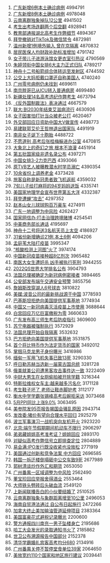 1. [广东新增6例本土确诊病例](http://www.baidu.com/baidu?cl=3&tn=SE_baiduhomet8_jmjb7mjw&rsv_dl=fyb_top&fr=top1000&wd=%B9%E3%B6%AB%D0%C2%D4%F66%C0%FD%B1%BE%CD%C1%C8%B7%D5%EF%B2%A1%C0%FD) 4994791
1. [广东新增8例本土确诊病例](http://www.baidu.com/baidu?cl=3&tn=SE_baiduhomet8_jmjb7mjw&rsv_dl=fyb_top&fr=top1000&wd=%B9%E3%B6%AB%D0%C2%D4%F68%C0%FD%B1%BE%CD%C1%C8%B7%D5%EF%B2%A1%C0%FD) 4978048
1. [云南离群独象掉队12公里](http://www.baidu.com/baidu?cl=3&tn=SE_baiduhomet8_jmjb7mjw&rsv_dl=fyb_top&fr=top1000&wd=%D4%C6%C4%CF%C0%EB%C8%BA%B6%C0%CF%F3%B5%F4%B6%D312%B9%AB%C0%EF) 4941502
1. [考生出考场连翻两个后空翻](http://www.baidu.com/baidu?cl=3&tn=SE_baiduhomet8_jmjb7mjw&rsv_dl=fyb_top&fr=top1000&wd=%BF%BC%C9%FA%B3%F6%BF%BC%B3%A1%C1%AC%B7%AD%C1%BD%B8%F6%BA%F3%BF%D5%B7%AD) 4928941
1. [教育部通报湖北高考生作弊细节](http://www.baidu.com/baidu?cl=3&tn=SE_baiduhomet8_jmjb7mjw&rsv_dl=fyb_top&fr=top1000&wd=%BD%CC%D3%FD%B2%BF%CD%A8%B1%A8%BA%FE%B1%B1%B8%DF%BF%BC%C9%FA%D7%F7%B1%D7%CF%B8%BD%DA) 4894367
1. [拜登撤销对TikTok及微信禁令](http://www.baidu.com/baidu?cl=3&tn=SE_baiduhomet8_jmjb7mjw&rsv_dl=fyb_top&fr=top1000&wd=%B0%DD%B5%C7%B3%B7%CF%FA%B6%D4TikTok%BC%B0%CE%A2%D0%C5%BD%FB%C1%EE) 4872981
1. [温州新增1例境外输入 曾在京隔离](http://www.baidu.com/baidu?cl=3&tn=SE_baiduhomet8_jmjb7mjw&rsv_dl=fyb_top&fr=top1000&wd=%CE%C2%D6%DD%D0%C2%D4%F61%C0%FD%BE%B3%CD%E2%CA%E4%C8%EB%20%D4%F8%D4%DA%BE%A9%B8%F4%C0%EB) 4870832
1. [居民医保人均财政补助标准增加](http://www.baidu.com/baidu?cl=3&tn=SE_baiduhomet8_jmjb7mjw&rsv_dl=fyb_top&fr=top1000&wd=%BE%D3%C3%F1%D2%BD%B1%A3%C8%CB%BE%F9%B2%C6%D5%FE%B2%B9%D6%FA%B1%EA%D7%BC%D4%F6%BC%D3) 4791742
1. [女子带儿子进游泳馆女更衣室引热议](http://www.baidu.com/baidu?cl=3&tn=SE_baiduhomet8_jmjb7mjw&rsv_dl=fyb_top&fr=top1000&wd=%C5%AE%D7%D3%B4%F8%B6%F9%D7%D3%BD%F8%D3%CE%D3%BE%B9%DD%C5%AE%B8%FC%D2%C2%CA%D2%D2%FD%C8%C8%D2%E9) 4790569
1. [朱婷领衔中国女排6大主力正式归队](http://www.baidu.com/baidu?cl=3&tn=SE_baiduhomet8_jmjb7mjw&rsv_dl=fyb_top&fr=top1000&wd=%D6%EC%E6%C3%C1%EC%CF%CE%D6%D0%B9%FA%C5%AE%C5%C56%B4%F3%D6%F7%C1%A6%D5%FD%CA%BD%B9%E9%B6%D3) 4789217
1. [神舟十二号船箭组合体转运至发射区](http://www.baidu.com/baidu?cl=3&tn=SE_baiduhomet8_jmjb7mjw&rsv_dl=fyb_top&fr=top1000&wd=%C9%F1%D6%DB%CA%AE%B6%FE%BA%C5%B4%AC%BC%FD%D7%E9%BA%CF%CC%E5%D7%AA%D4%CB%D6%C1%B7%A2%C9%E4%C7%F8) 4744592
1. [公交上大妈拒戴口罩还自称美国人](http://www.baidu.com/baidu?cl=3&tn=SE_baiduhomet8_jmjb7mjw&rsv_dl=fyb_top&fr=top1000&wd=%B9%AB%BD%BB%C9%CF%B4%F3%C2%E8%BE%DC%B4%F7%BF%DA%D5%D6%BB%B9%D7%D4%B3%C6%C3%C0%B9%FA%C8%CB) 4740240
1. [广州零号病例仍未找到](http://www.baidu.com/baidu?cl=3&tn=SE_baiduhomet8_jmjb7mjw&rsv_dl=fyb_top&fr=top1000&wd=%B9%E3%D6%DD%C1%E3%BA%C5%B2%A1%C0%FD%C8%D4%CE%B4%D5%D2%B5%BD) 4699611
1. [南京胖哥已从ICU转入普通病房](http://www.baidu.com/baidu?cl=3&tn=SE_baiduhomet8_jmjb7mjw&rsv_dl=fyb_top&fr=top1000&wd=%C4%CF%BE%A9%C5%D6%B8%E7%D2%D1%B4%D3ICU%D7%AA%C8%EB%C6%D5%CD%A8%B2%A1%B7%BF) 4699480
1. [新疆处理14名高考违纪作弊考生](http://www.baidu.com/baidu?cl=3&tn=SE_baiduhomet8_jmjb7mjw&rsv_dl=fyb_top&fr=top1000&wd=%D0%C2%BD%AE%B4%A6%C0%ED14%C3%FB%B8%DF%BF%BC%CE%A5%BC%CD%D7%F7%B1%D7%BF%BC%C9%FA) 4673794
1. [《反外国制裁法》表决通过](http://www.baidu.com/baidu?cl=3&tn=SE_baiduhomet8_jmjb7mjw&rsv_dl=fyb_top&fr=top1000&wd=%A1%B6%B7%B4%CD%E2%B9%FA%D6%C6%B2%C3%B7%A8%A1%B7%B1%ED%BE%F6%CD%A8%B9%FD) 4667579
1. [联大:到2030年结束艾滋病流行](http://www.baidu.com/baidu?cl=3&tn=SE_baiduhomet8_jmjb7mjw&rsv_dl=fyb_top&fr=top1000&wd=%C1%AA%B4%F3%3A%B5%BD2030%C4%EA%BD%E1%CA%F8%B0%AC%D7%CC%B2%A1%C1%F7%D0%D0) 4630926
1. [女子因害怕打针当众被老公打](http://www.baidu.com/baidu?cl=3&tn=SE_baiduhomet8_jmjb7mjw&rsv_dl=fyb_top&fr=top1000&wd=%C5%AE%D7%D3%D2%F2%BA%A6%C5%C2%B4%F2%D5%EB%B5%B1%D6%DA%B1%BB%C0%CF%B9%AB%B4%F2) 4620467
1. [外交部回应日资助中国大V做宣传](http://www.baidu.com/baidu?cl=3&tn=SE_baiduhomet8_jmjb7mjw&rsv_dl=fyb_top&fr=top1000&wd=%CD%E2%BD%BB%B2%BF%BB%D8%D3%A6%C8%D5%D7%CA%D6%FA%D6%D0%B9%FA%B4%F3V%D7%F6%D0%FB%B4%AB) 4498773
1. [易建联郭艾伦王哲林退出国家队](http://www.baidu.com/baidu?cl=3&tn=SE_baiduhomet8_jmjb7mjw&rsv_dl=fyb_top&fr=top1000&wd=%D2%D7%BD%A8%C1%AA%B9%F9%B0%AC%C2%D7%CD%F5%D5%DC%C1%D6%CD%CB%B3%F6%B9%FA%BC%D2%B6%D3) 4491919
1. [南非女子诞下十胞胎](http://www.baidu.com/baidu?cl=3&tn=SE_baiduhomet8_jmjb7mjw&rsv_dl=fyb_top&fr=top1000&wd=%C4%CF%B7%C7%C5%AE%D7%D3%B5%AE%CF%C2%CA%AE%B0%FB%CC%A5) 4488722
1. [不愿道别 高考后张桂梅躲进办公室](http://www.baidu.com/baidu?cl=3&tn=SE_baiduhomet8_jmjb7mjw&rsv_dl=fyb_top&fr=top1000&wd=%B2%BB%D4%B8%B5%C0%B1%F0%20%B8%DF%BF%BC%BA%F3%D5%C5%B9%F0%C3%B7%B6%E3%BD%F8%B0%EC%B9%AB%CA%D2) 4470815
1. [大象北上的奇幻之旅 根本不浪漫](http://www.baidu.com/baidu?cl=3&tn=SE_baiduhomet8_jmjb7mjw&rsv_dl=fyb_top&fr=top1000&wd=%B4%F3%CF%F3%B1%B1%C9%CF%B5%C4%C6%E6%BB%C3%D6%AE%C2%C3%20%B8%F9%B1%BE%B2%BB%C0%CB%C2%FE) 4451914
1. [第五批国家级非遗名录公布](http://www.baidu.com/baidu?cl=3&tn=SE_baiduhomet8_jmjb7mjw&rsv_dl=fyb_top&fr=top1000&wd=%B5%DA%CE%E5%C5%FA%B9%FA%BC%D2%BC%B6%B7%C7%D2%C5%C3%FB%C2%BC%B9%AB%B2%BC) 4397271
1. [中国女排3-2力克巴西](http://www.baidu.com/baidu?cl=3&tn=SE_baiduhomet8_jmjb7mjw&rsv_dl=fyb_top&fr=top1000&wd=%D6%D0%B9%FA%C5%AE%C5%C53-2%C1%A6%BF%CB%B0%CD%CE%F7) 4393066
1. [原TVB艺人被曝教潜水时学员溺亡](http://www.baidu.com/baidu?cl=3&tn=SE_baiduhomet8_jmjb7mjw&rsv_dl=fyb_top&fr=top1000&wd=%D4%ADTVB%D2%D5%C8%CB%B1%BB%C6%D8%BD%CC%C7%B1%CB%AE%CA%B1%D1%A7%D4%B1%C4%E7%CD%F6) 4390354
1. [10余省份上调养老金](http://www.baidu.com/baidu?cl=3&tn=SE_baiduhomet8_jmjb7mjw&rsv_dl=fyb_top&fr=top1000&wd=10%D3%E0%CA%A1%B7%DD%C9%CF%B5%F7%D1%F8%C0%CF%BD%F0) 4373428
1. [旅客自称是新冠患者致飞机返航](http://www.baidu.com/baidu?cl=3&tn=SE_baiduhomet8_jmjb7mjw&rsv_dl=fyb_top&fr=top1000&wd=%C2%C3%BF%CD%D7%D4%B3%C6%CA%C7%D0%C2%B9%DA%BB%BC%D5%DF%D6%C2%B7%C9%BB%FA%B7%B5%BA%BD) 4359032
1. [7旬儿子给打麻将的94岁妈妈送饭](http://www.baidu.com/baidu?cl=3&tn=SE_baiduhomet8_jmjb7mjw&rsv_dl=fyb_top&fr=top1000&wd=7%D1%AE%B6%F9%D7%D3%B8%F8%B4%F2%C2%E9%BD%AB%B5%C494%CB%EA%C2%E8%C2%E8%CB%CD%B7%B9) 4335741
1. [美国家地理学会宣布世界第五大洋](http://www.baidu.com/baidu?cl=3&tn=SE_baiduhomet8_jmjb7mjw&rsv_dl=fyb_top&fr=top1000&wd=%C3%C0%B9%FA%BC%D2%B5%D8%C0%ED%D1%A7%BB%E1%D0%FB%B2%BC%CA%C0%BD%E7%B5%DA%CE%E5%B4%F3%D1%F3) 4332387
1. [拜登遭蝉“攻击”](http://www.baidu.com/baidu?cl=3&tn=SE_baiduhomet8_jmjb7mjw&rsv_dl=fyb_top&fr=top1000&wd=%B0%DD%B5%C7%D4%E2%B2%F5%A1%B0%B9%A5%BB%F7%A1%B1) 4297352
1. [赵本山女儿球球购百万豪车](http://www.baidu.com/baidu?cl=3&tn=SE_baiduhomet8_jmjb7mjw&rsv_dl=fyb_top&fr=top1000&wd=%D5%D4%B1%BE%C9%BD%C5%AE%B6%F9%C7%F2%C7%F2%B9%BA%B0%D9%CD%F2%BA%C0%B3%B5) 4274911
1. [广东一地调整为中风险](http://www.baidu.com/baidu?cl=3&tn=SE_baiduhomet8_jmjb7mjw&rsv_dl=fyb_top&fr=top1000&wd=%B9%E3%B6%AB%D2%BB%B5%D8%B5%F7%D5%FB%CE%AA%D6%D0%B7%E7%CF%D5) 4262427
1. [国家网信办:打击治理跨境赌博](http://www.baidu.com/baidu?cl=3&tn=SE_baiduhomet8_jmjb7mjw&rsv_dl=fyb_top&fr=top1000&wd=%B9%FA%BC%D2%CD%F8%D0%C5%B0%EC%3A%B4%F2%BB%F7%D6%CE%C0%ED%BF%E7%BE%B3%B6%C4%B2%A9) 4254541
1. [中美商务部长通话](http://www.baidu.com/baidu?cl=3&tn=SE_baiduhomet8_jmjb7mjw&rsv_dl=fyb_top&fr=top1000&wd=%D6%D0%C3%C0%C9%CC%CE%F1%B2%BF%B3%A4%CD%A8%BB%B0) 4195697
1. [神舟十二号将送3名航天员上太空](http://www.baidu.com/baidu?cl=3&tn=SE_baiduhomet8_jmjb7mjw&rsv_dl=fyb_top&fr=top1000&wd=%C9%F1%D6%DB%CA%AE%B6%FE%BA%C5%BD%AB%CB%CD3%C3%FB%BA%BD%CC%EC%D4%B1%C9%CF%CC%AB%BF%D5) 4186927
1. [31省份新增确诊21例 本土6例](http://www.baidu.com/baidu?cl=3&tn=SE_baiduhomet8_jmjb7mjw&rsv_dl=fyb_top&fr=top1000&wd=31%CA%A1%B7%DD%D0%C2%D4%F6%C8%B7%D5%EF21%C0%FD%20%B1%BE%CD%C16%C0%FD) 4094206
1. [孟庭苇大陆打疫苗](http://www.baidu.com/baidu?cl=3&tn=SE_baiduhomet8_jmjb7mjw&rsv_dl=fyb_top&fr=top1000&wd=%C3%CF%CD%A5%CE%AD%B4%F3%C2%BD%B4%F2%D2%DF%C3%E7) 3995347
1. [“核酸检测上河图”火了](http://www.baidu.com/baidu?cl=3&tn=SE_baiduhomet8_jmjb7mjw&rsv_dl=fyb_top&fr=top1000&wd=%A1%B0%BA%CB%CB%E1%BC%EC%B2%E2%C9%CF%BA%D3%CD%BC%A1%B1%BB%F0%C1%CB) 3974174
1. [中国新冠疫苗接种超8亿剂次](http://www.baidu.com/baidu?cl=3&tn=SE_baiduhomet8_jmjb7mjw&rsv_dl=fyb_top&fr=top1000&wd=%D6%D0%B9%FA%D0%C2%B9%DA%D2%DF%C3%E7%BD%D3%D6%D6%B3%AC8%D2%DA%BC%C1%B4%CE) 3965482
1. [南医大女生遭奸杀 凶手被执行死刑](http://www.baidu.com/baidu?cl=3&tn=SE_baiduhomet8_jmjb7mjw&rsv_dl=fyb_top&fr=top1000&wd=%C4%CF%D2%BD%B4%F3%C5%AE%C9%FA%D4%E2%BC%E9%C9%B1%20%D0%D7%CA%D6%B1%BB%D6%B4%D0%D0%CB%C0%D0%CC) 3944255
1. [2022QS世界大学排名公布](http://www.baidu.com/baidu?cl=3&tn=SE_baiduhomet8_jmjb7mjw&rsv_dl=fyb_top&fr=top1000&wd=2022QS%CA%C0%BD%E7%B4%F3%D1%A7%C5%C5%C3%FB%B9%AB%B2%BC) 3904793
1. [法国总理被确定为新冠病例密接者](http://www.baidu.com/baidu?cl=3&tn=SE_baiduhomet8_jmjb7mjw&rsv_dl=fyb_top&fr=top1000&wd=%B7%A8%B9%FA%D7%DC%C0%ED%B1%BB%C8%B7%B6%A8%CE%AA%D0%C2%B9%DA%B2%A1%C0%FD%C3%DC%BD%D3%D5%DF) 3894465
1. [公安部发布端午交通安全预警](http://www.baidu.com/baidu?cl=3&tn=SE_baiduhomet8_jmjb7mjw&rsv_dl=fyb_top&fr=top1000&wd=%B9%AB%B0%B2%B2%BF%B7%A2%B2%BC%B6%CB%CE%E7%BD%BB%CD%A8%B0%B2%C8%AB%D4%A4%BE%AF) 3855756
1. [詹姆斯改穿湖人6号球衣](http://www.baidu.com/baidu?cl=3&tn=SE_baiduhomet8_jmjb7mjw&rsv_dl=fyb_top&fr=top1000&wd=%D5%B2%C4%B7%CB%B9%B8%C4%B4%A9%BA%FE%C8%CB6%BA%C5%C7%F2%D2%C2) 3810822
1. [美媒:波音公司的最新挑战源于中国](http://www.baidu.com/baidu?cl=3&tn=SE_baiduhomet8_jmjb7mjw&rsv_dl=fyb_top&fr=top1000&wd=%C3%C0%C3%BD%3A%B2%A8%D2%F4%B9%AB%CB%BE%B5%C4%D7%EE%D0%C2%CC%F4%D5%BD%D4%B4%D3%DA%D6%D0%B9%FA) 3778593
1. [巴基斯坦拒绝向美国提供军事基地](http://www.baidu.com/baidu?cl=3&tn=SE_baiduhomet8_jmjb7mjw&rsv_dl=fyb_top&fr=top1000&wd=%B0%CD%BB%F9%CB%B9%CC%B9%BE%DC%BE%F8%CF%F2%C3%C0%B9%FA%CC%E1%B9%A9%BE%FC%CA%C2%BB%F9%B5%D8) 3774934
1. [中国又一新冠病毒灭活疫苗上市使用](http://www.baidu.com/baidu?cl=3&tn=SE_baiduhomet8_jmjb7mjw&rsv_dl=fyb_top&fr=top1000&wd=%D6%D0%B9%FA%D3%D6%D2%BB%D0%C2%B9%DA%B2%A1%B6%BE%C3%F0%BB%EE%D2%DF%C3%E7%C9%CF%CA%D0%CA%B9%D3%C3) 3688644
1. [白宫回应万亿巨富缴税为零](http://www.baidu.com/baidu?cl=3&tn=SE_baiduhomet8_jmjb7mjw&rsv_dl=fyb_top&fr=top1000&wd=%B0%D7%B9%AC%BB%D8%D3%A6%CD%F2%D2%DA%BE%DE%B8%BB%BD%C9%CB%B0%CE%AA%C1%E3) 3660633
1. [广东发布高三师生考后防疫指引](http://www.baidu.com/baidu?cl=3&tn=SE_baiduhomet8_jmjb7mjw&rsv_dl=fyb_top&fr=top1000&wd=%B9%E3%B6%AB%B7%A2%B2%BC%B8%DF%C8%FD%CA%A6%C9%FA%BF%BC%BA%F3%B7%C0%D2%DF%D6%B8%D2%FD) 3609600
1. [苏宁电器被强制执行](http://www.baidu.com/baidu?cl=3&tn=SE_baiduhomet8_jmjb7mjw&rsv_dl=fyb_top&fr=top1000&wd=%CB%D5%C4%FE%B5%E7%C6%F7%B1%BB%C7%BF%D6%C6%D6%B4%D0%D0) 3572929
1. [法国总理开始自我隔离](http://www.baidu.com/baidu?cl=3&tn=SE_baiduhomet8_jmjb7mjw&rsv_dl=fyb_top&fr=top1000&wd=%B7%A8%B9%FA%D7%DC%C0%ED%BF%AA%CA%BC%D7%D4%CE%D2%B8%F4%C0%EB) 3532632
1. [巴方拒绝向美国提供军事基地](http://www.baidu.com/baidu?cl=3&tn=SE_baiduhomet8_jmjb7mjw&rsv_dl=fyb_top&fr=top1000&wd=%B0%CD%B7%BD%BE%DC%BE%F8%CF%F2%C3%C0%B9%FA%CC%E1%B9%A9%BE%FC%CA%C2%BB%F9%B5%D8) 3531875
1. [首个将比特币作为法定货币的国家](http://www.baidu.com/baidu?cl=3&tn=SE_baiduhomet8_jmjb7mjw&rsv_dl=fyb_top&fr=top1000&wd=%CA%D7%B8%F6%BD%AB%B1%C8%CC%D8%B1%D2%D7%F7%CE%AA%B7%A8%B6%A8%BB%F5%B1%D2%B5%C4%B9%FA%BC%D2) 3492012
1. [掌掴马克龙男子身份曝光](http://www.baidu.com/baidu?cl=3&tn=SE_baiduhomet8_jmjb7mjw&rsv_dl=fyb_top&fr=top1000&wd=%D5%C6%DE%E2%C2%ED%BF%CB%C1%FA%C4%D0%D7%D3%C9%ED%B7%DD%C6%D8%B9%E2) 3416986
1. [缅甸一军用飞机失事已致13死](http://www.baidu.com/baidu?cl=3&tn=SE_baiduhomet8_jmjb7mjw&rsv_dl=fyb_top&fr=top1000&wd=%C3%E5%B5%E9%D2%BB%BE%FC%D3%C3%B7%C9%BB%FA%CA%A7%CA%C2%D2%D1%D6%C213%CB%C0) 3290330
1. [呼日勒苏赫当选新一届蒙古国总统](http://www.baidu.com/baidu?cl=3&tn=SE_baiduhomet8_jmjb7mjw&rsv_dl=fyb_top&fr=top1000&wd=%BA%F4%C8%D5%C0%D5%CB%D5%BA%D5%B5%B1%D1%A1%D0%C2%D2%BB%BD%EC%C3%C9%B9%C5%B9%FA%D7%DC%CD%B3) 3281728
1. [俄美就美公司遭黑客攻击事件达一致](http://www.baidu.com/baidu?cl=3&tn=SE_baiduhomet8_jmjb7mjw&rsv_dl=fyb_top&fr=top1000&wd=%B6%ED%C3%C0%BE%CD%C3%C0%B9%AB%CB%BE%D4%E2%BA%DA%BF%CD%B9%A5%BB%F7%CA%C2%BC%FE%B4%EF%D2%BB%D6%C2) 3222409
1. [中财大男生在女厕偷拍被开除学籍](http://www.baidu.com/baidu?cl=3&tn=SE_baiduhomet8_jmjb7mjw&rsv_dl=fyb_top&fr=top1000&wd=%D6%D0%B2%C6%B4%F3%C4%D0%C9%FA%D4%DA%C5%AE%B2%DE%CD%B5%C5%C4%B1%BB%BF%AA%B3%FD%D1%A7%BC%AE) 3216344
1. [特斯拉维权女车主:越来越多污名化](http://www.baidu.com/baidu?cl=3&tn=SE_baiduhomet8_jmjb7mjw&rsv_dl=fyb_top&fr=top1000&wd=%CC%D8%CB%B9%C0%AD%CE%AC%C8%A8%C5%AE%B3%B5%D6%F7%3A%D4%BD%C0%B4%D4%BD%B6%E0%CE%DB%C3%FB%BB%AF) 3171128
1. [考生鞋子坏了 老师让鞋赤脚护考](http://www.baidu.com/baidu?cl=3&tn=SE_baiduhomet8_jmjb7mjw&rsv_dl=fyb_top&fr=top1000&wd=%BF%BC%C9%FA%D0%AC%D7%D3%BB%B5%C1%CB%20%C0%CF%CA%A6%C8%C3%D0%AC%B3%E0%BD%C5%BB%A4%BF%BC) 3112177
1. [衡水中学学霸张锡峰高考后婉拒采访](http://www.baidu.com/baidu?cl=3&tn=SE_baiduhomet8_jmjb7mjw&rsv_dl=fyb_top&fr=top1000&wd=%BA%E2%CB%AE%D6%D0%D1%A7%D1%A7%B0%D4%D5%C5%CE%FD%B7%E5%B8%DF%BF%BC%BA%F3%CD%F1%BE%DC%B2%C9%B7%C3) 3073468
1. [5月PPI同比上涨9.0%](http://www.baidu.com/baidu?cl=3&tn=SE_baiduhomet8_jmjb7mjw&rsv_dl=fyb_top&fr=top1000&wd=5%D4%C2PPI%CD%AC%B1%C8%C9%CF%D5%C79.0%25) 3063495
1. [美参院发95页报告揭国会骚乱原因](http://www.baidu.com/baidu?cl=3&tn=SE_baiduhomet8_jmjb7mjw&rsv_dl=fyb_top&fr=top1000&wd=%C3%C0%B2%CE%D4%BA%B7%A295%D2%B3%B1%A8%B8%E6%BD%D2%B9%FA%BB%E1%C9%A7%C2%D2%D4%AD%D2%F2) 2943714
1. [发改委:猪价有望向合理水平回归](http://www.baidu.com/baidu?cl=3&tn=SE_baiduhomet8_jmjb7mjw&rsv_dl=fyb_top&fr=top1000&wd=%B7%A2%B8%C4%CE%AF%3A%D6%ED%BC%DB%D3%D0%CD%FB%CF%F2%BA%CF%C0%ED%CB%AE%C6%BD%BB%D8%B9%E9) 2925279
1. [波兰军事演习一战机突向友机开火](http://www.baidu.com/baidu?cl=3&tn=SE_baiduhomet8_jmjb7mjw&rsv_dl=fyb_top&fr=top1000&wd=%B2%A8%C0%BC%BE%FC%CA%C2%D1%DD%CF%B0%D2%BB%D5%BD%BB%FA%CD%BB%CF%F2%D3%D1%BB%FA%BF%AA%BB%F0) 2923220
1. [北京:端午节假期期间机动车不限行](http://www.baidu.com/baidu?cl=3&tn=SE_baiduhomet8_jmjb7mjw&rsv_dl=fyb_top&fr=top1000&wd=%B1%B1%BE%A9%3A%B6%CB%CE%E7%BD%DA%BC%D9%C6%DA%C6%DA%BC%E4%BB%FA%B6%AF%B3%B5%B2%BB%CF%DE%D0%D0) 2906297
1. [弟弟藏姐姐高考准考证？姐姐回应](http://www.baidu.com/baidu?cl=3&tn=SE_baiduhomet8_jmjb7mjw&rsv_dl=fyb_top&fr=top1000&wd=%B5%DC%B5%DC%B2%D8%BD%E3%BD%E3%B8%DF%BF%BC%D7%BC%BF%BC%D6%A4%A3%BF%BD%E3%BD%E3%BB%D8%D3%A6) 2893170
1. [对疑似高考作弊信号立即排查定位](http://www.baidu.com/baidu?cl=3&tn=SE_baiduhomet8_jmjb7mjw&rsv_dl=fyb_top&fr=top1000&wd=%B6%D4%D2%C9%CB%C6%B8%DF%BF%BC%D7%F7%B1%D7%D0%C5%BA%C5%C1%A2%BC%B4%C5%C5%B2%E9%B6%A8%CE%BB) 2804889
1. [易会满:IPO发行既没收紧也没放松](http://www.baidu.com/baidu?cl=3&tn=SE_baiduhomet8_jmjb7mjw&rsv_dl=fyb_top&fr=top1000&wd=%D2%D7%BB%E1%C2%FA%3AIPO%B7%A2%D0%D0%BC%C8%C3%BB%CA%D5%BD%F4%D2%B2%C3%BB%B7%C5%CB%C9) 2771919
1. [美国通过创新和竞争法案 中方回应](http://www.baidu.com/baidu?cl=3&tn=SE_baiduhomet8_jmjb7mjw&rsv_dl=fyb_top&fr=top1000&wd=%C3%C0%B9%FA%CD%A8%B9%FD%B4%B4%D0%C2%BA%CD%BE%BA%D5%F9%B7%A8%B0%B8%20%D6%D0%B7%BD%BB%D8%D3%A6) 2696585
1. [韩国一拆迁楼倒塌砸中公交车致9死](http://www.baidu.com/baidu?cl=3&tn=SE_baiduhomet8_jmjb7mjw&rsv_dl=fyb_top&fr=top1000&wd=%BA%AB%B9%FA%D2%BB%B2%F0%C7%A8%C2%A5%B5%B9%CB%FA%D4%D2%D6%D0%B9%AB%BD%BB%B3%B5%D6%C29%CB%C0) 2677989
1. [郭树清谈炒作外汇和期货](http://www.baidu.com/baidu?cl=3&tn=SE_baiduhomet8_jmjb7mjw&rsv_dl=fyb_top&fr=top1000&wd=%B9%F9%CA%F7%C7%E5%CC%B8%B3%B4%D7%F7%CD%E2%BB%E3%BA%CD%C6%DA%BB%F5) 2653050
1. [广州番禺一区域调整为中风险](http://www.baidu.com/baidu?cl=3&tn=SE_baiduhomet8_jmjb7mjw&rsv_dl=fyb_top&fr=top1000&wd=%B9%E3%D6%DD%B7%AC%D8%AE%D2%BB%C7%F8%D3%F2%B5%F7%D5%FB%CE%AA%D6%D0%B7%E7%CF%D5) 2562490
1. [董宝珍回应举报舍得酒业](http://www.baidu.com/baidu?cl=3&tn=SE_baiduhomet8_jmjb7mjw&rsv_dl=fyb_top&fr=top1000&wd=%B6%AD%B1%A6%D5%E4%BB%D8%D3%A6%BE%D9%B1%A8%C9%E1%B5%C3%BE%C6%D2%B5) 2553464
1. [大师铁头劈砖后头破血流](http://www.baidu.com/baidu?cl=3&tn=SE_baiduhomet8_jmjb7mjw&rsv_dl=fyb_top&fr=top1000&wd=%B4%F3%CA%A6%CC%FA%CD%B7%C5%FC%D7%A9%BA%F3%CD%B7%C6%C6%D1%AA%C1%F7) 2549120
1. [上新闻联播告白的小伙要结婚了](http://www.baidu.com/baidu?cl=3&tn=SE_baiduhomet8_jmjb7mjw&rsv_dl=fyb_top&fr=top1000&wd=%C9%CF%D0%C2%CE%C5%C1%AA%B2%A5%B8%E6%B0%D7%B5%C4%D0%A1%BB%EF%D2%AA%BD%E1%BB%E9%C1%CB) 2510525
1. [云南离群独象与象群距离增至10公里](http://www.baidu.com/baidu?cl=3&tn=SE_baiduhomet8_jmjb7mjw&rsv_dl=fyb_top&fr=top1000&wd=%D4%C6%C4%CF%C0%EB%C8%BA%B6%C0%CF%F3%D3%EB%CF%F3%C8%BA%BE%E0%C0%EB%D4%F6%D6%C110%B9%AB%C0%EF) 2496053
1. [海南自贸港法通过 自公布日起施行](http://www.baidu.com/baidu?cl=3&tn=SE_baiduhomet8_jmjb7mjw&rsv_dl=fyb_top&fr=top1000&wd=%BA%A3%C4%CF%D7%D4%C3%B3%B8%DB%B7%A8%CD%A8%B9%FD%20%D7%D4%B9%AB%B2%BC%C8%D5%C6%F0%CA%A9%D0%D0) 2472266
1. [加拿大终止美加输油管道延伸项目](http://www.baidu.com/baidu?cl=3&tn=SE_baiduhomet8_jmjb7mjw&rsv_dl=fyb_top&fr=top1000&wd=%BC%D3%C4%C3%B4%F3%D6%D5%D6%B9%C3%C0%BC%D3%CA%E4%D3%CD%B9%DC%B5%C0%D1%D3%C9%EC%CF%EE%C4%BF) 2383364
1. [美国富豪花式避税记录曝光](http://www.baidu.com/baidu?cl=3&tn=SE_baiduhomet8_jmjb7mjw&rsv_dl=fyb_top&fr=top1000&wd=%C3%C0%B9%FA%B8%BB%BA%C0%BB%A8%CA%BD%B1%DC%CB%B0%BC%C7%C2%BC%C6%D8%B9%E2) 2200600
1. [警方通报四川南充一男子坠楼身亡](http://www.baidu.com/baidu?cl=3&tn=SE_baiduhomet8_jmjb7mjw&rsv_dl=fyb_top&fr=top1000&wd=%BE%AF%B7%BD%CD%A8%B1%A8%CB%C4%B4%A8%C4%CF%B3%E4%D2%BB%C4%D0%D7%D3%D7%B9%C2%A5%C9%ED%CD%F6) 2195686
1. [哈工大会发光的录取通知书火了](http://www.baidu.com/baidu?cl=3&tn=SE_baiduhomet8_jmjb7mjw&rsv_dl=fyb_top&fr=top1000&wd=%B9%FE%B9%A4%B4%F3%BB%E1%B7%A2%B9%E2%B5%C4%C2%BC%C8%A1%CD%A8%D6%AA%CA%E9%BB%F0%C1%CB) 2185862
1. [世卫公布溯源报告中国部分](http://www.baidu.com/baidu?cl=3&tn=SE_baiduhomet8_jmjb7mjw&rsv_dl=fyb_top&fr=top1000&wd=%CA%C0%CE%C0%B9%AB%B2%BC%CB%DD%D4%B4%B1%A8%B8%E6%D6%D0%B9%FA%B2%BF%B7%D6) 2152378
1. [清华学霸婚礼宾客高考均分680](http://www.baidu.com/baidu?cl=3&tn=SE_baiduhomet8_jmjb7mjw&rsv_dl=fyb_top&fr=top1000&wd=%C7%E5%BB%AA%D1%A7%B0%D4%BB%E9%C0%F1%B1%F6%BF%CD%B8%DF%BF%BC%BE%F9%B7%D6680) 2134916
1. [广州番禺关停不暂停堂食单位39家](http://www.baidu.com/baidu?cl=3&tn=SE_baiduhomet8_jmjb7mjw&rsv_dl=fyb_top&fr=top1000&wd=%B9%E3%D6%DD%B7%AC%D8%AE%B9%D8%CD%A3%B2%BB%D4%DD%CD%A3%CC%C3%CA%B3%B5%A5%CE%BB39%BC%D2) 2064650
1. [美放宽约110个国家和地区旅行建议](http://www.baidu.com/baidu?cl=3&tn=SE_baiduhomet8_jmjb7mjw&rsv_dl=fyb_top&fr=top1000&wd=%C3%C0%B7%C5%BF%ED%D4%BC110%B8%F6%B9%FA%BC%D2%BA%CD%B5%D8%C7%F8%C2%C3%D0%D0%BD%A8%D2%E9) 2039441